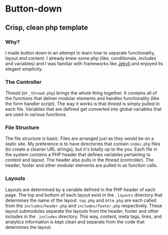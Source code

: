 Button-down
===========

Crisp, clean php template
----------------------------------------------------

### Why?
I made button down in an attempt to learn how to separate functionality, layout and content. I already knew some php (like, conditionals, includes and variables) and I was familiar with frameworks like [Jekyll](https://github.com/mojombo/jekyll) and enjoyed its elegant simplicity.

### The Controller
*Thread* (or `_thread.php`) brings the whole thing together. It contains all of the functions that deliver modular elements and handles functionality (like the form handler script). The way it works is that *thread* is simply pulled in each file. Variables that are defined get converted into global variables that are used in various functions.

### File Structure
The file structure is basic. Files are arranged just as they would be on a static site. My preference is to have directories that contain `index.php` files (to create a cleaner URL strings), but it's totally up to the you. Each file in the system contains a PHP header that defines variables pertaining to content and layout. The header also pulls in the *thread* (controller). The header, footer and other modular elements are pulled in as function calls. 

### Layouts
Layouts are determined by a variable defined in the PHP header of each page. The top and bottom of each layout exist in the `_layouts` directory that determines the name of the layout. `top.php` and `bttm.php` are each called from the `includes/header.php` and `includes/footer.php` respectively. These layout submodules separate the layouts from the header, footer and other includes in the `_includes` directory. This way, content, meta tags, links, and analytics information is kept clean and separate from the code that determines the layout.
